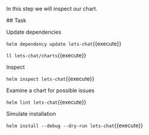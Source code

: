 In this step we will inspect our chart.

## Task

Update dependencies

`helm dependency update lets-chat`{{execute}}

`ll lets-chat/charts`{{execute}}

Inspect

`helm inspect lets-chat`{{execute}}

Examine a chart for possible issues

`helm lint lets-chat`{{execute}}

Simulate installation

`helm install --debug --dry-run lets-chat`{{execute}}
